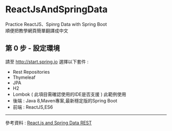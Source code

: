 # ReactJsAndSpringData
Practice ReactJS、Spinrg Data with Spring Boot  
順便把教學網頁簡單翻譯成中文

## 第 0 步 - 設定環境

請至 http://start.spring.io 選擇以下套件 : 
- Rest Repositories
- Thymeleaf
- JPA
- H2
- Lombok ( 此項目需確認使用的IDE是否支援 )
此範例使用 
- 後端 : Java 8,Maven專案,最新穩定版的Spring Boot
- 前端 : ReactJS,ES6

---

參考資料 : [React.js and Spring Data REST](https://spring.io/guides/tutorials/react-and-spring-data-rest/)
